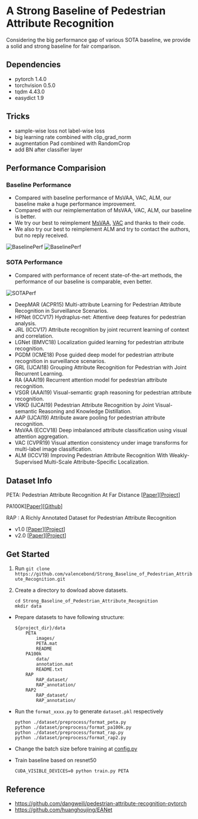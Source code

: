 # A Strong Baseline of Pedestrian Attribute Recognition

Considering the big performance gap of various SOTA baseline, we provide a solid and strong baseline for fair comparison.

## Dependencies

- pytorch 1.4.0
- torchvision 0.5.0
- tqdm 4.43.0
- easydict 1.9

## Tricks

- sample-wise loss not label-wise loss
- big learning rate combined with clip_grad_norm
- augmentation Pad combined with RandomCrop
- add BN after classifier layer

## Performance Comparision

### Baseline Performance

- Compared with baseline performance of MsVAA, VAC, ALM, our baseline make a huge performance improvement.
- Compared with our reimplementation of MsVAA, VAC, ALM, our baseline is better.
- We try our best to reimplement [MsVAA](https://github.com/cvcode18/imbalanced_learning), [VAC](https://github.com/hguosc/visual_attention_consistency) and thanks to their code.
- We also try our best to reimplement ALM and try to contact the authors, but no reply received.

![BaselinePerf](imgs/baseline.png)
![BaselinePerf](imgs/baseline_rap2.png)

### SOTA Performance

- Compared with performance of recent state-of-the-art methods, the performance of our baseline is comparable, even better.

![SOTAPerf](imgs/SOTA.png)

- DeepMAR (ACPR15) Multi-attribute Learning for Pedestrian Attribute Recognition in Surveillance Scenarios.
- HPNet (ICCV17) Hydraplus-net: Attentive deep features for pedestrian analysis.
- JRL (ICCV17) Attribute recognition by joint recurrent learning of context and correlation.
- LGNet (BMVC18) Localization guided learning for pedestrian attribute recognition.
- PGDM (ICME18) Pose guided deep model for pedestrian attribute recognition in surveillance scenarios.
- GRL (IJCAI18) Grouping Attribute Recognition for Pedestrian with Joint Recurrent Learning.
- RA (AAAI19) Recurrent attention model for pedestrian attribute recognition.
- VSGR (AAAI19) Visual-semantic graph reasoning for pedestrian attribute recognition.
- VRKD (IJCAI19) Pedestrian Attribute Recognition by Joint Visual-semantic Reasoning and Knowledge Distillation.
- AAP (IJCAI19) Attribute aware pooling for pedestrian attribute recognition.
- MsVAA (ECCV18) Deep imbalanced attribute classification using visual attention aggregation.
- VAC (CVPR19) Visual attention consistency under image transforms for multi-label image classification.
- ALM (ICCV19) Improving Pedestrian Attribute Recognition With Weakly-Supervised Multi-Scale Attribute-Speciﬁc Localization.

## Dataset Info
PETA: Pedestrian Attribute Recognition At Far Distance [[Paper](http://mmlab.ie.cuhk.edu.hk/projects/PETA_files/Pedestrian%20Attribute%20Recognition%20At%20Far%20Distance.pdf)][[Project](http://mmlab.ie.cuhk.edu.hk/projects/PETA.html)]

PA100K[[Paper](http://openaccess.thecvf.com/content_ICCV_2017/papers/Liu_HydraPlus-Net_Attentive_Deep_ICCV_2017_paper.pdf)][[Github](https://github.com/xh-liu/HydraPlus-Net)]

RAP : A Richly Annotated Dataset for Pedestrian Attribute Recognition

- v1.0 [[Paper](https://arxiv.org/pdf/1603.07054v3.pdf)][[Project](http://www.rapdataset.com/)]
- v2.0 [[Paper](https://ieeexplore.ieee.org/abstract/document/8510891)][[Project](http://www.rapdataset.com/)]

## Get Started

1. Run `git clone https://github.com/valencebond/Strong_Baseline_of_Pedestrian_Attribute_Recognition.git`
2. Create a directory to dowload above datasets.

    ```[bash]
    cd Strong_Baseline_of_Pedestrian_Attribute_Recognition
    mkdir data
    ```

- Prepare datasets to have following structure:

    ```[bash]
    ${project_dir}/data
        PETA
            images/
            PETA.mat
            README
        PA100k
            data/
            annotation.mat
            README.txt
        RAP
            RAP_dataset/
            RAP_annotation/
        RAP2
            RAP_dataset/
            RAP_annotation/
    ```

- Run the `format_xxxx.py` to generate `dataset.pkl` respectively

    ```[bash]
    python ./dataset/preprocess/format_peta.py
    python ./dataset/preprocess/format_pa100k.py
    python ./dataset/preprocess/format_rap.py
    python ./dataset/preprocess/format_rap2.py
    ```

- Change the batch size before training at [config.py](config.py#L11)

- Train baseline based on resnet50

    ```[bash]
    CUDA_VISIBLE_DEVICES=0 python train.py PETA
    ```

## Reference

- https://github.com/dangweili/pedestrian-attribute-recognition-pytorch
- https://github.com/huanghoujing/EANet